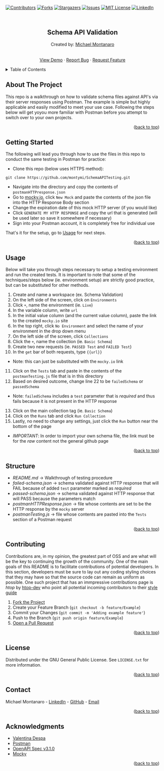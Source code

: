 <div id="readme-top"></div>

<!-- PROJECT SHIELDS -->
[![Contributors][contributors-shield]][contributors-url]
[![Forks][forks-shield]][forks-url]
[![Stargazers][stars-shield]][stars-url]
[![Issues][issues-shield]][issues-url]
[![MIT License][license-shield]][license-url]
[![LinkedIn][linkedin-shield]][linkedin-url]



<!-- PROJECT LOGO -->
<br />
<div align="center">
  <h2 align="center">Schema API Validation</h2>

  <p align="center">
    Created by: <a href="https://github.com/montymi">Michael Montanaro</a>
    <br />
    <br />
    <br />
    <a href="#usage">View Demo</a>
    ·
    <a href="https://github.com/montymi/SchemeAPITesting/issues">Report Bug</a>
    ·
    <a href="https://github.com/montymi/SchemaAPITesting/issues">Request Feature</a>
  </p>
</div>



<!-- TABLE OF CONTENTS -->
<details>
  <summary>Table of Contents</summary>
  <ol>
    <li><a href="#about-the-project">About The Project</a></li>
    <li><a href="#getting-started">Getting Started</a></li>
    <li><a href="#usage">Usage</a></li>
    <li><a href="#contributing">Contributing</a></li>
    <li><a href="#license">License</a></li>
    <li><a href="#contact">Contact</a></li>
    <li><a href="#acknowledgments">Acknowledgments</a></li>
  </ol>
</details>

<!-- ABOUT THE PROJECT -->
## About The Project

This repo is a walkthrough on how to validate schema files against API's via their server responses using Postman. The example is simple but highly applicable and easily modified to meet your use case. Following the steps below will get yoyou more familiar with Postman before you attempt to switch over to your own projects.

<p align="right">(<a href="#readme-top">back to top</a>)</p>

<!-- GETTING STARTED -->
## Getting Started

The following will lead you through how to use the files in this repo to conduct the same testing in Postman for practice:

- Clone this repo (below uses HTTPS method):
```
git clone https://github.com/montymi/SchemaAPITesting.git
```
- Navigate into the directory and copy the contents of `postmanHTTPresponse.json`
- Go to [mocky.io](https://designer.mocky.io/), click `New Mock` and paste the contents of the json file into the HTTP Response Body section
- Change the expiration date of this mock HTTP server (if you would like)
- Click `GENERATE MY HTTP RESPONSE` and copy the url that is generated (will be used later so save it somewhere if necessary)
- Sign into your Postman account, it is completely free for individual use


That's it for the setup, go to [Usage](#usage) for next steps.


<p align="right">(<a href="#readme-top">back to top</a>)</p>

<!-- USAGE EXAMPLES -->
## Usage

Below will take you through steps necessary to setup a testing environment and run the created tests. It is important to note that some of the techniques/steps below (ie. environment setup) are strictly good practice, but can be substituted for other methods. 

1. Create and name a workspace (ex. Schema Validation)
2. On the left side of the screen, click on `Environments`
3. Click `+`, name the environment (ie. `Live`)
4. In the variable column, write `url`
5. In the initial value column (and the current value column), paste the link to the created `mocky.io` site
6. In the top right, click `No Environment` and select the name of your environment in the drop down menu
7. On the left side of the screen, click `Collections`
8. Click the `+`, name the collection (ie. `Basic Schema`)
9. Create two new requests (ie. `PASSED Test` and `FAILED Test`)
10. In the `get` bar of both requests, type `{{url}}`
- Note: this can just be substituted with the `mocky.io` link
11. Click on the `Tests` tab and paste in the contents of the `postmanTesting.js` file that is in this directory
12. Based on desired outcome, change line 22 to be `failedSchema` or `passedSchema`
- Note: `failedSchema` includes a `test` parameter that is *required* and thus fails because it is not present in the HTTP response
13. Click on the main collection tag (ie. `Basic Schema`)
14. Click on the `Runs` tab and click `Run Collection`
15. Lastly, no need to change any settings, just click the `Run` button near the bottom of the page
- *IMPORTANT*: In order to import your own schema file, the link must be for the *raw* content not the general github page

<p align="right">(<a href="#readme-top">back to top</a>)</p>

<!-- STRUCTURE -->
## Structure

- *README.md* -> Walkthrough of testing procedure
- *failed-schema.json* -> schema validated against HTTP response that will FAIL because of added `test` parameter marked as *required*
- *passed-schema.json* -> schema validated against HTTP response that will PASS because the parameters match
- *postmanHTTPResponse.json* -> file whose contents are set to be the HTTP response by the `mocky` server
- *postmanTesting.js* -> file whose contents are pasted into the `Tests` section of a Postman request

<p align="right">(<a href="#readme-top">back to top</a>)</p>


<!-- CONTRIBUTING -->
## Contributing

Contributions are, in my opinion, the greatest part of OSS and are what will be the key to continuing the growth of the community. One of the main goals of this README is to facilitate contributions of potential developers. In this section, developers must be sure to lay out any coding styling choices that they may have so that the source code can remain as uniform as possible. One such project that has an immpressive contributions page is *htop* by [htop-dev](https://github.com/htop-dev/htop) who point all potential incoming contributors to their [style guide](https://github.com/htop-dev/htop/blob/main/docs/styleguide.md)

1. [Fork the Project](https://docs.github.com/en/get-started/quickstart/fork-a-repo)
2. Create your Feature Branch (`git checkout -b feature/Example`)
3. Commit your Changes (`git commit -m 'Adding example feature'`)
4. Push to the Branch (`git push origin feature/Example`)
5. [Open a Pull Request](https://docs.github.com/en/pull-requests/collaborating-with-pull-requests/proposing-changes-to-your-work-with-pull-requests/about-pull-requests)

<p align="right">(<a href="#readme-top">back to top</a>)</p>



<!-- LICENSE -->
## License

Distributed under the GNU General Public License. See `LICENSE.txt` for more information.

<p align="right">(<a href="#readme-top">back to top</a>)</p>



<!-- CONTACT -->
## Contact

Michael Montanaro - [LinkedIn](https://www.linkedin.com/in/michael-montanaro/) - [GitHub](https://github.com/montymi) - [Email](mcmontanaro01@gmail.com)

<p align="right">(<a href="#readme-top">back to top</a>)</p>



<!-- ACKNOWLEDGMENTS -->
## Acknowledgments

* [Valentina Despa](https://www.youtube.com/watch?v=P_So0vpNJCQ&t=211s&ab_channel=ValentinDespa)
* [Postman](https://learning.postman.com/docs/writing-scripts/test-scripts/)
* [OpenAPI Spec v3.1.0](https://spec.openapis.org/oas/v3.1.0)
* [Mocky](https://mocky.io)

<p align="right">(<a href="#readme-top">back to top</a>)</p>


<!-- MARKDOWN LINKS & IMAGES -->
<!-- https://www.markdownguide.org/basic-syntax/#reference-style-links -->
[contributors-shield]: https://img.shields.io/github/contributors/montymi/SchemaAPITesting.svg?style=for-the-badge
[contributors-url]: https://github.com/montymi/SchemaAPITesting/graphs/contributors
[forks-shield]: https://img.shields.io/github/forks/montymi/SchemaAPITesting.svg?style=for-the-badge
[forks-url]: https://github.com/montymi/SchemaAPITesting/network/members
[stars-shield]: https://img.shields.io/github/stars/montymi/SchemaAPITesting.svg?style=for-the-badge
[stars-url]: https://github.com/montymi/SchemaAPITesting/stargazers
[issues-shield]: https://img.shields.io/github/issues/montymi/SchemaAPITesting.svg?style=for-the-badge
[issues-url]: https://github.com/montymi/SchemaAPITesting/issues
[license-shield]: https://img.shields.io/github/license/montymi/SchemaAPITesting.svg?style=for-the-badge
[license-url]: https://github.com/montymi/SchemaAPITesting/blob/master/LICENSE.txt
[linkedin-shield]: https://img.shields.io/badge/-LinkedIn-black.svg?style=for-the-badge&logo=linkedin&colorB=555
[linkedin-url]: https://linkedin.com/in/michael-montanaro

